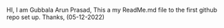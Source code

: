 HI, I am Gubbala Arun Prasad,
This a my ReadMe.md file to the first github repo set up. 
Thanks,
(05-12-2022)
